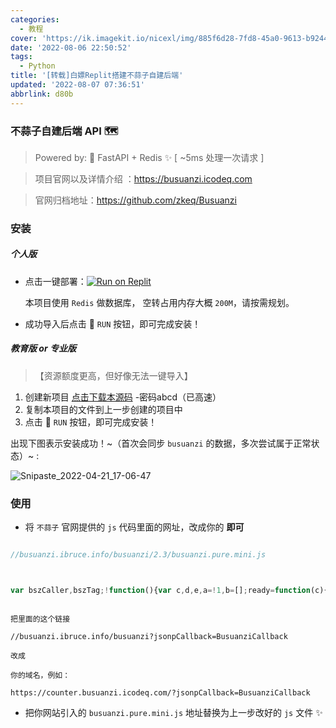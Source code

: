 ```yaml
---
categories:
  - 教程
cover: 'https://ik.imagekit.io/nicexl/img/885f6d28-7fd8-45a0-9613-b924443d3211_wd9aag8_-.jpeg?ik-sdk-version=javascript-1.4.3&updatedAt=1661082442009'
date: '2022-08-06 22:50:52'
tags:
  - Python
title: '[转载]白嫖Replit搭建不蒜子自建后端'
updated: '2022-08-07 07:36:51'
abbrlink: d80b
---
```

### 不蒜子自建后端 API 🗺️

> Powered by: 🚀 FastAPI + Redis ✨ [ ~5ms 处理一次请求 ]

> 项目官网以及详情介绍 ：https://busuanzi.icodeq.com

> 官网归档地址：https://github.com/zkeq/Busuanzi

### 安装

##### 个人版

- 点击一键部署：[![Run on Replit](https://replit.com/badge/github/zkeq/Busuanzi_backend_self)](https://replit.com/@zkeq/busuanzi?v=1)

  本项目使用 `Redis` 做数据库， 空转占用内存大概 `200M`，请按需规划。
- 成功导入后点击 🏃 `RUN` 按钮，即可完成安装！

##### 教育版 or 专业版

> 【资源额度更高，但好像无法一键导入】

1. 创建新项目  [点击下载本源码](https://url66.ctfile.com/f/30717266-633476536-e79d59?p=abcd) -密码abcd（已高速）
2. 复制本项目的文件到上一步创建的项目中
3. 点击 🏃 `RUN` 按钮，即可完成安装！

出现下图表示安装成功！~（首次会同步 `busuanzi` 的数据，多次尝试属于正常状态）~ :

![Snipaste_2022-04-21_17-06-47](https://user-images.githubusercontent.com/62864752/164993786-8e4871a2-883e-493e-b19a-76a0d900a95c.png)

### 使用

- 将 `不蒜子` 官网提供的 `js` 代码里面的网址，改成你的 **即可**

```javascript

//busuanzi.ibruce.info/busuanzi/2.3/busuanzi.pure.mini.js



var bszCaller,bszTag;!function(){var c,d,e,a=!1,b=[];ready=function(c){return a||"interactive"===document.readyState||"complete"===document.readyState?c.call(document):b.push(function(){return c.call(this)}),this},d=function(){for(var a=0,c=b.length;c>a;a++)b[a].apply(document);b=[]},e=function(){a||(a=!0,d.call(window),document.removeEventListener?document.removeEventListener("DOMContentLoaded",e,!1):document.attachEvent&&(document.detachEvent("onreadystatechange",e),window==window.top&&(clearInterval(c),c=null)))},document.addEventListener?document.addEventListener("DOMContentLoaded",e,!1):document.attachEvent&&(document.attachEvent("onreadystatechange",function(){/loaded|complete/.test(document.readyState)&&e()}),window==window.top&&(c=setInterval(function(){try{a||document.documentElement.doScroll("left")}catch(b){return}e()},5)))}(),bszCaller={fetch:function(a,b){var c="BusuanziCallback_"+Math.floor(1099511627776*Math.random());window[c]=this.evalCall(b),a=a.replace("=BusuanziCallback","="+c),scriptTag=document.createElement("SCRIPT"),scriptTag.type="text/javascript",scriptTag.defer=!0,scriptTag.src=a,scriptTag.referrerPolicy="no-referrer-when-downgrade",document.getElementsByTagName("HEAD")[0].appendChild(scriptTag)},evalCall:function(a){return function(b){ready(function(){try{a(b),scriptTag.parentElement.removeChild(scriptTag)}catch(c){bszTag.hides()}})}}},bszCaller.fetch("//busuanzi.ibruce.info/busuanzi?jsonpCallback=BusuanziCallback",function(a){bszTag.texts(a),bszTag.shows()}),bszTag={bszs:["site_pv","page_pv","site_uv"],texts:function(a){this.bszs.map(function(b){var c=document.getElementById("busuanzi_value_"+b);c&&(c.innerHTML=a[b])})},hides:function(){this.bszs.map(function(a){var b=document.getElementById("busuanzi_container_"+a);b&&(b.style.display="none")})},shows:function(){this.bszs.map(function(a){var b=document.getElementById("busuanzi_container_"+a);b&&(b.style.display="inline")})}};

```

```

把里面的这个链接

//busuanzi.ibruce.info/busuanzi?jsonpCallback=BusuanziCallback

改成

你的域名，例如：

https://counter.busuanzi.icodeq.com/?jsonpCallback=BusuanziCallback

```

- 把你网站引入的 `busuanzi.pure.mini.js` 地址替换为上一步改好的 `js` 文件 ✨
